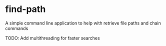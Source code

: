 # find-path
A simple command line application to help with retrieve file paths and chain commands


TODO: Add multithreading for faster searches
